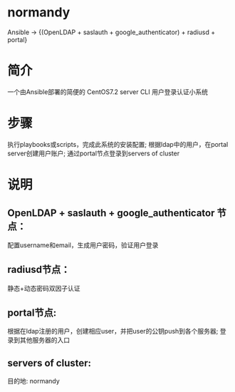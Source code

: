 # normandy
Ansible -> {(OpenLDAP + saslauth + google_authenticator) + radiusd  + portal}

# 简介
一个由Ansible部署的简便的 CentOS7.2 server CLI 用户登录认证小系统

# 步骤
执行playbooks或scripts，完成此系统的安装配置;
根据ldap中的用户，在portal server创建用户账户;
通过portal节点登录到servers of cluster

# 说明
## OpenLDAP + saslauth + google_authenticator 节点：
配置username和email，生成用户密码，验证用户登录

## radiusd节点：
静态+动态密码双因子认证

## portal节点:
根据在ldap注册的用户，创建相应user，并把user的公钥push到各个服务器;
登录到其他服务器的入口

## servers of cluster:
目的地: normandy

